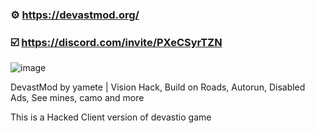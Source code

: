 ### ⚙️ https://devastmod.org/

### ☑️ https://discord.com/invite/PXeCSyrTZN

![image](https://user-images.githubusercontent.com/102901194/196738406-149a6e35-863d-4377-801a-93fa9db7e240.png)


DevastMod by yamete | Vision Hack, Build on Roads, Autorun, Disabled Ads, See mines, camo and more

This is a Hacked Client version of devastio game

<!--
**DevastMod/DevastMod** is a ✨ _special_ ✨ repository because its `README.md` (this file) appears on your GitHub profile.

Here are some ideas to get you started:

- 🔭 I’m currently working on ...
- 🌱 I’m currently learning ...
- 👯 I’m looking to collaborate on ...
- 🤔 I’m looking for help with ...
- 💬 Ask me about ...
- 📫 How to reach me: ...
- 😄 Pronouns: ...
- ⚡ Fun fact: ...
-->
